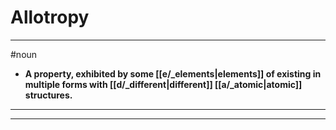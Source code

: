 # Allotropy
---
#noun
- **A property, exhibited by some [[e/_elements|elements]] of existing in multiple forms with [[d/_different|different]] [[a/_atomic|atomic]] structures.**
---
---
